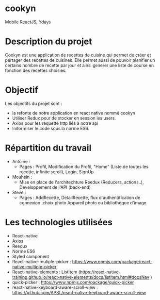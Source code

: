 # cookyn
Mobile ReactJS, Ydays

# Description du projet
Cookyn est une application de recettes de cuisine qui permet de créer et partager des recettes de cuisines.
Elle permet aussi de pouvoir planifier un certains nombre de recette par jour et ainsi
generer une liste de course en fonction des recettes choisies.

# Objectif
Les objectifs du projet sont :
- la refonte de notre application en react native nommé cookyn
- Utiliser Redux pour de stocker en session les users.
- Axios pour les requette http liés à notre api
- Iniformiser le code sous la norme ES6.

# Répartition du travail 
- Antoine :
    - Pages : Profil, Modification du Profil, "Home" (Liste de toutes les recette, infinite scroll), Login, SignUp
- Mouhsin : 
    - Mise en place de l'architechture Reedux (Reducers, actions..), Developpement de l'API (back-end)
- Steve :
   -  Pages : AddRecette, DetailRecette, flux d'authentification de connexion ,choix photo Appareil photo ou bibliothèque d'image

# Les technologies utilisées
- React-native
- Axios
- Reedux
- Norme ES6
- Styled component
- React-native-mutiple-picker : https://www.npmjs.com/package/react-native-multiple-picker
- React-native-elements : ListItem (https://react-native-training.github.io/react-native-elements/docs/listitem.html#docsNav )
- quick-picker : https://www.npmjs.com/package/quick-picker
- react-native-keyboard-aware-scroll-view : https://github.com/APSL/react-native-keyboard-aware-scroll-view

